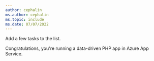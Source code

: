 ```yaml
---
author: cephalin
ms.author: cephalin
ms.topic: include
ms.date: 07/07/2022
---
```


Add a few tasks to the list.

Congratulations, you're running a data-driven PHP app in Azure App Service.